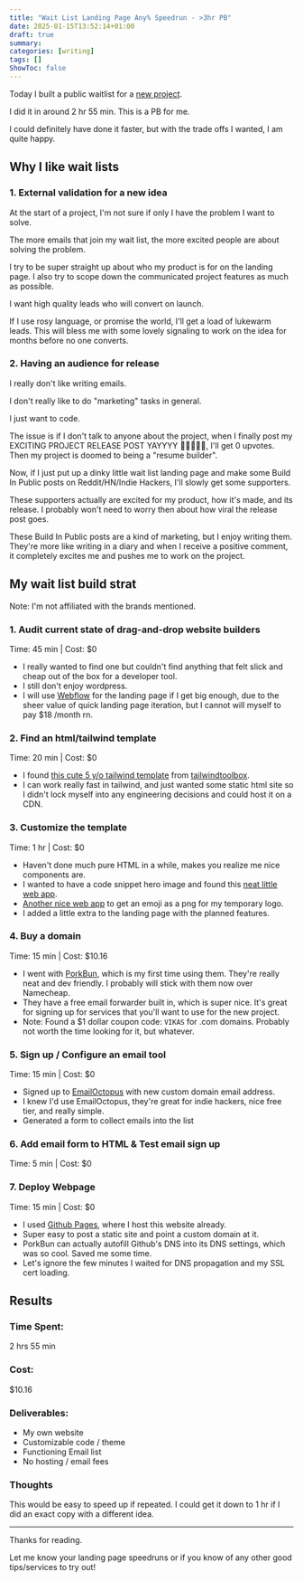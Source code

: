 ```yaml
---
title: "Wait List Landing Page Any% Speedrun - >3hr PB"
date: 2025-01-15T13:52:14+01:00
draft: true
summary: 
categories: [writing]
tags: []
ShowToc: false
---
```


Today I built a public waitlist for a [new project](modergator.com). 

I did it in around 2 hr 55 min. This is a PB for me. 

I could definitely have done it faster, but with the trade offs I wanted, I am quite happy. 


## Why I like wait lists
### 1. External validation for a new idea
At the start of a project, I'm not sure if only I have the problem I want to solve.

The more emails that join my wait list, the more excited people are about solving the problem.

I try to be super straight up about who my product is for on the landing page. I also try to scope down the communicated project features as much as possible.

I want high quality leads who will convert on launch. 

If I use rosy language, or promise the world, I'll get a load of lukewarm leads. This will bless me with some lovely signaling to work on the idea for months before no one converts.


### 2. Having an audience for release
I really don't like writing emails. 

I don't really like to do "marketing" tasks in general. 

I just want to code.

The issue is if I don't talk to anyone about the project, when I finally post my EXCITING PROJECT RELEASE POST YAYYYY 🎉🎉🎉🎉🎉, I'll get 0 upvotes. Then my project is doomed to being a "resume builder".

Now, if I just put up a dinky little wait list landing page and make some Build In Public posts on Reddit/HN/Indie Hackers, I'll slowly get some supporters.

These supporters actually are excited for my product, how it's made, and its release. I probably won't need to worry then about how viral the release post goes.

These Build In Public posts are a kind of marketing, but I enjoy writing them. They're more like writing in a diary and  when I receive a positive comment, it completely excites me and pushes me to work on the project.

## My wait list build strat
Note: I'm not affiliated with the brands mentioned.

### 1. Audit current state of drag-and-drop website builders
Time: 45 min | Cost: $0
- I really wanted to find one but couldn't find anything that felt slick and cheap out of the box for a developer tool.
- I still don't enjoy wordpress.
- I will use [Webflow](www.webflow.com) for the landing page if I get big enough, due to the sheer value of quick landing page iteration, but I cannot will myself to pay $18 /month rn.

### 2. Find an html/tailwind template
Time: 20 min | Cost: $0
 - I found [this cute 5 y/o tailwind template](https://github.com/tailwindtoolbox/Rainblur-Landing-Page) from [tailwindtoolbox](https://www.tailwindtoolbox.com/).
 - I can work really fast in tailwind, and just wanted some static html site so I didn't lock myself into any engineering decisions and could host it on a CDN.

### 3. Customize the template
Time: 1 hr | Cost: $0
- Haven't done much pure HTML in a while, makes you realize me nice components are.
- I wanted to have a code snippet hero image and found this [neat little web app](https://carbon.now.sh/).
- [Another nice web app](https://emoji.aranja.com/) to get an emoji as a png for my temporary logo.
- I added a little extra to the landing page with the planned features.

### 4. Buy a domain
Time: 15 min | Cost: $10.16
- I went with [PorkBun](https://porkbun.com/), which is my first time using them. They're really neat and dev friendly. I probably will stick with them now over Namecheap. 
- They have a free email forwarder built in, which is super nice. It's great for signing up for services that you'll want to use for the new project.
- Note: Found a $1 dollar coupon code: `VIKAS` for .com domains. Probably not worth the time looking for it, but whatever. 

### 5. Sign up / Configure an email tool
Time: 15 min | Cost: $0
- Signed up to [EmailOctopus](www.emailoctopus.com) with new custom domain email address.
- I knew I'd use EmailOctopus, they're great for indie hackers, nice free tier, and really simple.
- Generated a form to collect emails into the list

### 6. Add email form to HTML & Test email sign up
Time: 5 min | Cost: $0

### 7. Deploy Webpage
Time: 15 min | Cost: $0
- I used [Github Pages](https://pages.github.com/), where I host this website already.
- Super easy to post a static site and point a custom domain at it.
- PorkBun can actually autofill Github's DNS into its DNS settings, which was so cool. Saved me some time.
- Let's ignore the few minutes I waited for DNS propagation and my SSL cert loading.


## Results
### Time Spent: 
2 hrs 55 min

### Cost: 
$10.16

### Deliverables:
- My own website
- Customizable code / theme
- Functioning Email list
- No hosting / email fees

### Thoughts
This would be easy to speed up if repeated. I could get it down to 1 hr if I did an exact copy with a different idea.

---
Thanks for reading. 

Let me know your landing page speedruns or if you know of any other good tips/services to try out!
